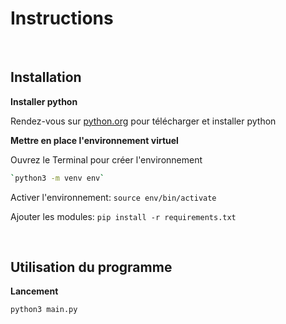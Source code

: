 # Instructions

<br />

## Installation


**Installer python**

Rendez-vous sur [python.org](https://www.python.org/downloads/) pour télécharger et installer python

**Mettre en place l'environnement virtuel**

Ouvrez le Terminal pour créer l'environnement

```bash
`python3 -m venv env`
```

Activer l'environnement: `source env/bin/activate`

Ajouter les modules: `pip install -r requirements.txt`

<br />

## Utilisation du programme


**Lancement**

`python3 main.py`
